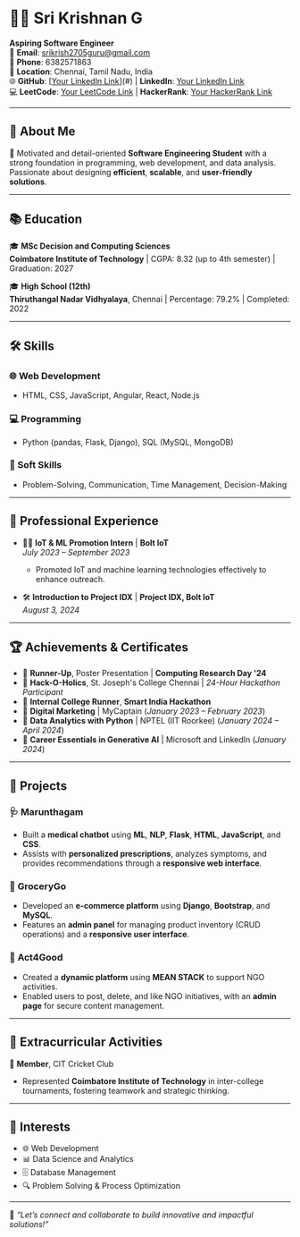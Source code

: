 # 👨‍💻 Sri Krishnan G  
**Aspiring Software Engineer**  
📧 **Email**: [srikrish2705guru@gmail.com](mailto:srikrish2705guru@gmail.com)  
📱 **Phone**: 6382571863  
📍 **Location**: Chennai, Tamil Nadu, India  
🌐 **GitHub**: [[Your LinkedIn Link](https://github.com/Sri-Krishnan007)](#) | **LinkedIn**: [Your LinkedIn Link](#)  
💻 **LeetCode**: [Your LeetCode Link](#) | **HackerRank**: [Your HackerRank Link](#)  

---

## 🎯 **About Me**  
🚀 Motivated and detail-oriented **Software Engineering Student** with a strong foundation in programming, web development, and data analysis. Passionate about designing **efficient**, **scalable**, and **user-friendly solutions**.  

---

## 📚 **Education**  
🎓 **MSc Decision and Computing Sciences**  
**Coimbatore Institute of Technology** | CGPA: 8.32 (up to 4th semester) | Graduation: 2027  

🎓 **High School (12th)**  
**Thiruthangal Nadar Vidhyalaya**, Chennai | Percentage: 79.2% | Completed: 2022  

---

## 🛠️ **Skills**  
### 🌐 Web Development  
- HTML, CSS, JavaScript, Angular, React, Node.js  

### 💻 Programming  
- Python (pandas, Flask, Django), SQL (MySQL, MongoDB)  

### 🌟 Soft Skills  
- Problem-Solving, Communication, Time Management, Decision-Making  

---

## 📌 **Professional Experience**  
- 🧑‍💼 **IoT & ML Promotion Intern** | **Bolt IoT**  
  *July 2023 – September 2023*  
  - Promoted IoT and machine learning technologies effectively to enhance outreach.  

- 🛠️ **Introduction to Project IDX** | **Project IDX, Bolt IoT**  
  *August 3, 2024*  

---

## 🏆 **Achievements & Certificates**  
- 🥈 **Runner-Up**, Poster Presentation | **Computing Research Day '24**  
- 🏅 **Hack-O-Holics**, St. Joseph's College Chennai | *24-Hour Hackathon Participant*  
- 🥈 **Internal College Runner**, **Smart India Hackathon**  
- 📜 **Digital Marketing** | MyCaptain (*January 2023 – February 2023*)  
- 📜 **Data Analytics with Python** | NPTEL (IIT Roorkee) (*January 2024 – April 2024*)  
- 📜 **Career Essentials in Generative AI** | Microsoft and LinkedIn (*January 2024*)  

---

## 🔨 **Projects**  
### 🩺 **Marunthagam**  
- Built a **medical chatbot** using **ML**, **NLP**, **Flask**, **HTML**, **JavaScript**, and **CSS**.  
- Assists with **personalized prescriptions**, analyzes symptoms, and provides recommendations through a **responsive web interface**.  

### 🛒 **GroceryGo**  
- Developed an **e-commerce platform** using **Django**, **Bootstrap**, and **MySQL**.  
- Features an **admin panel** for managing product inventory (CRUD operations) and a **responsive user interface**.  

### 💙 **Act4Good**  
- Created a **dynamic platform** using **MEAN STACK** to support NGO activities.  
- Enabled users to post, delete, and like NGO initiatives, with an **admin page** for secure content management.  

---

## 🌟 **Extracurricular Activities**  
🏏 **Member**, CIT Cricket Club  
- Represented **Coimbatore Institute of Technology** in inter-college tournaments, fostering teamwork and strategic thinking.  

---

## 🎯 **Interests**  
- 🌐 Web Development  
- 📊 Data Science and Analytics  
- 🗄️ Database Management  
- 🔍 Problem Solving & Process Optimization  

---

🌟 *“Let’s connect and collaborate to build innovative and impactful solutions!”*
